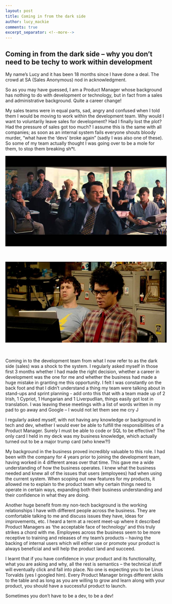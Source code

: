 ```yaml
---
layout: post
title: Coming in from the dark side
author: lucy_mackie
comments: true
excerpt_separator: <!--more-->
---
```


## Coming in from the dark side – why you don’t need to be techy to work within development
<!--more-->
My name’s Lucy and it has been 18 months since I have done a deal. The crowd at SA (Sales Anonymous) nod in acknowledgment.

So as you may have guessed, I am a Product Manager whose background has nothing to do with development or technology, but in fact from a sales and administrative background. Quite a career change!

My sales teams were in equal parts, sad, angry and confused when I told them I would be moving to work within the development team. Why would I want to voluntarily leave sales for development? Had I finally lost the plot? Had the pressure of sales got too much? I assume this is the same with all companies; as soon as an internal system fails everyone shouts bloody murder, “what have the ‘devs’ broke again” (sadly I was also one of these). So some of my team actually thought I was going over to be a mole for them, to stop them breaking sh*t.

<p align="center">
   <img src="../images/wolfpic.jpg" title="wolfpic">
</p>
<br />

<p align="center">
   <img src="../images/ITpic.jpg" title="ITpic">
</p>
<br />

Coming in to the development team from what I now refer to as the dark side (sales) was a shock to the system. I regularly asked myself in those first 3 months whether I had made the right decision, whether a career in development was the one for me and whether the business had made a huge mistake in granting me this opportunity. I felt I was constantly on the back foot and that I didn’t understand a thing my team were talking about in stand-ups and sprint planning - add onto this that with a team made up of 2 Irish, 1 Cypriot, 1 Hungarian and 1 Liverpudlian, things easily got lost in translation. I was leaving these meetings with a list of words written in my pad to go away and Google – I would not let them see me cry J

I regularly asked myself, with not having any knowledge or background in tech and dev, whether I would ever be able to fulfill the responsibilities of a Product Manager. Surely I must be able to code or SQL to be effective? The only card I held in my deck was my business knowledge, which actually turned out to be a major trump card (who knew?!)

My background in the business proved incredibly valuable to this role. I had been with the company for 4 years prior to joining the development team, having worked in 4 different areas over that time. This gave me a wide understanding of how the business operates. I knew what the business needed and knew all of the issues that users (employees) had when using the current system. When scoping out new features for my products, it allowed me to explain to the product team why certain things need to operate in certain ways, expanding both their business understanding and their confidence in what they are doing.

Another huge benefit from my non-tech background is the working relationships I have with different people across the business. They are comfortable talking to me and discuss issues they have, ideas for improvements, etc. I heard a term at a recent meet-up where it described Product Managers as ‘the acceptable face of technology’ and this truly strikes a chord with me. Employees across the business seem to be more receptive to training and releases of my team’s products – having the backing of internal users which will either use or promote your product is always beneficial and will help the product land and succeed.

I learnt that if you have confidence in your product and its functionality, what you are asking and why, all the rest is semantics – the technical stuff will eventually click and fall into place. No one is expecting you to be Linus Torvalds (yes I googled him). Every Product Manager brings different skills to the table and as long as you are willing to grow and learn along with your product, you should have a successful product to launch.

Sometimes you don’t have to be a dev, to be a dev!
